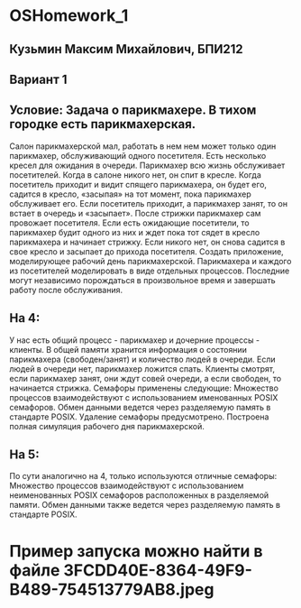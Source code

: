 # OSHomework_1
## Кузьмин Максим Михайлович, БПИ212
## Вариант 1
## Условие: Задача о парикмахере. В тихом городке есть парикмахерская.
Салон парикмахерской мал, работать в нем нем может только один
парикмахер, обслуживающий одного посетителя. Есть несколько кресел для ожидания в очереди. Парикмахер всю жизнь обслуживает посетителей. Когда в салоне никого нет, он спит в кресле.
Когда посетитель приходит и видит спящего парикмахера, он будет
его, садится в кресло, «засыпая» на тот момент, пока парикмахер
обслуживает его. Если посетитель приходит, а парикмахер занят,
то он встает в очередь и «засыпает». После стрижки парикмахер
сам провожает посетителя. Если есть ожидающие посетители, то
парикмахер будит одного из них и ждет пока тот сядет в кресло парикмахера и начинает стрижку. Если никого нет, он снова садится
в свое кресло и засыпает до прихода посетителя. Создать приложение, моделирующее рабочий день парикмахерской. Парикмахера и каждого из посетителей моделировать в виде отдельных процессов. Последние могут независимо порождаться в
произвольное время и завершать работу после обслуживания.
## На 4:
У нас есть общий процесс - парикмахер и дочерние процессы - клиенты. В общей памяти хранится информация о состоянии парикмахера (свободен/занят) и количество людей в очереди. Если людей в очереди нет, парикмахер ложится спать. Клиенты смотрят, если парикмахер занят, они ждут совей очереди, а если свободен, то начинается стрижка.
Семафоры применены следующие: Множество процессов взаимодействуют с использованием именованных POSIX семафоров. Обмен данными ведется через
разделяемую память в стандарте POSIX.
Удаление семафоры предусмотрено. 
Построена полная симуляция рабочего дня парикмахерской.
## На 5:
По сути аналогично на 4, только используются отличные семафоры: Множество процессов взаимодействуют с использованием неименованных POSIX семафоров расположенных в разделяемой
памяти. Обмен данными также ведется через разделяемую память в стандарте POSIX.

# Пример запуска можно найти в файле 3FCDD40E-8364-49F9-B489-754513779AB8.jpeg
